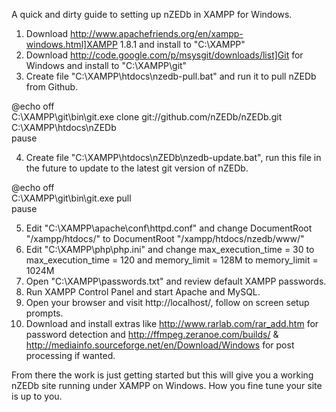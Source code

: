 A quick and dirty guide to setting up nZEDb in XAMPP for Windows.

1) Download http://www.apachefriends.org/en/xampp-windows.html]XAMPP 1.8.1 and install to "C:\XAMPP\"   
2) Download http://code.google.com/p/msysgit/downloads/list]Git for Windows and install to "C:\XAMPP\git\"  
3) Create file "C:\XAMPP\htdocs\nzedb-pull.bat" and run it to pull nZEDb from Github.

@echo off  
C:\XAMPP\git\bin\git.exe clone git://github.com/nZEDb/nZEDb.git C:\XAMPP\htdocs\nZEDb  
pause  

4) Create file "C:\XAMPP\htdocs\nZEDb\nzedb-update.bat", run this file in the future to update to the latest git version of nZEDb.

@echo off  
C:\XAMPP\git\bin\git.exe pull  
pause  

5) Edit "C:\XAMPP\apache\conf\httpd.conf" and change DocumentRoot "/xampp/htdocs/" to DocumentRoot "/xampp/htdocs/nzedb/www/"  
6) Edit "C:\XAMPP\php\php.ini" and change max_execution_time = 30 to max_execution_time = 120 and memory_limit = 128M to memory_limit = 1024M  
7) Open "C:\XAMPP\passwords.txt" and review default XAMPP passwords.  
8) Run XAMPP Control Panel and start Apache and MySQL.  
9) Open your browser and visit http://localhost/, follow on screen setup prompts.  
10) Download and install extras like http://www.rarlab.com/rar_add.htm for password detection and http://ffmpeg.zeranoe.com/builds/ & http://mediainfo.sourceforge.net/en/Download/Windows for post processing if wanted.

From there the work is just getting started but this will give you a working nZEDb site running under XAMPP on Windows. How you fine tune your site is up to you.

